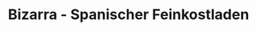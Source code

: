---
title: "Bizarra - Spanischer Feinkostladen"
url: /berlin/bizarra-spanischer-feinkostladen/
shop: Feinkost
---